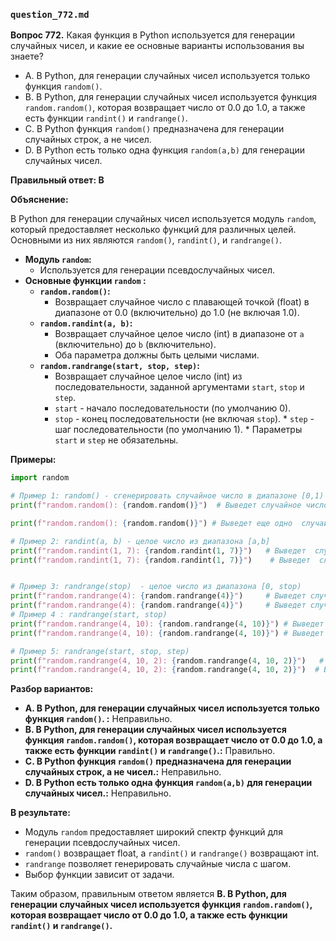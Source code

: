 ### `question_772.md`

**Вопрос 772.** Какая функция в Python используется для генерации случайных чисел, и какие ее основные варианты использования вы знаете?

- A. В Python, для генерации случайных чисел используется только функция `random()`.
- B. В Python, для генерации случайных чисел  используется функция `random.random()`, которая возвращает число от 0.0 до 1.0, а также есть функции `randint()` и `randrange()`.
- C. В Python  функция `random()` предназначена для генерации случайных строк, а не чисел.
- D. В Python есть только одна функция  `random(a,b)` для генерации случайных чисел.

**Правильный ответ: B**

**Объяснение:**

В Python для генерации случайных чисел используется модуль `random`, который предоставляет несколько функций для различных целей. Основными из них являются `random()`, `randint()`, и `randrange()`.

*  **Модуль `random`:**
   *  Используется для генерации псевдослучайных чисел.
*  **Основные функции `random` :**
    *   **`random.random()`:**
         *  Возвращает случайное число с плавающей точкой (float)  в диапазоне от 0.0 (включительно) до 1.0 (не включая 1.0).
    *   **`random.randint(a, b)`:**
         *  Возвращает случайное целое число (int) в диапазоне от `a` (включительно) до `b` (включительно).
         *   Оба параметра должны быть целыми числами.
    *   **`random.randrange(start, stop, step)`:**
        *  Возвращает случайное целое число (int) из последовательности, заданной аргументами `start`, `stop` и `step`.
        *  `start` -  начало последовательности (по умолчанию 0).
        *   `stop` -  конец  последовательности (не включая `stop`).
       *    `step`  - шаг последовательности (по умолчанию 1).
       *  Параметры `start` и  `step` не обязательны.

**Примеры:**

```python
import random

# Пример 1: random() - сгенерировать случайное число в диапазоне [0,1)
print(f"random.random(): {random.random()}")  # Выведет случайное число от 0.0 до 1.0

print(f"random.random(): {random.random()}") # Выведет еще одно  случайное число от 0.0 до 1.0

# Пример 2: randint(a, b) - целое число из диапазона [a,b]
print(f"random.randint(1, 7): {random.randint(1, 7)}")   # Выведет  случайное целое число от 1 до 7 (включительно)
print(f"random.randint(1, 7): {random.randint(1, 7)}")    # Выведет  случайное целое число от 1 до 7 (включительно)


# Пример 3: randrange(stop)  - целое число из диапазона [0, stop)
print(f"random.randrange(4): {random.randrange(4)}")     # Выведет случайное целое число от 0 до 4  (не включая 4)
print(f"random.randrange(4): {random.randrange(4)}")     # Выведет случайное целое число от 0 до 4  (не включая 4)
# Пример 4 : randrange(start, stop)
print(f"random.randrange(4, 10): {random.randrange(4, 10)}") # Выведет случайное целое число от 4 до 10 (не включая 10)
print(f"random.randrange(4, 10): {random.randrange(4, 10)}") # Выведет случайное целое число от 4 до 10 (не включая 10)

# Пример 5: randrange(start, stop, step)
print(f"random.randrange(4, 10, 2): {random.randrange(4, 10, 2)}")   # Выведет случайное число из [4,6,8]
print(f"random.randrange(4, 10, 2): {random.randrange(4, 10, 2)}")  # Выведет случайное число из [4,6,8]
```

**Разбор вариантов:**
*  **A. В Python, для генерации случайных чисел используется только функция `random()`. :** Неправильно.
*  **B. В Python, для генерации случайных чисел используется функция `random.random()`, которая возвращает число от 0.0 до 1.0, а также есть функции `randint()` и `randrange()`.:** Правильно.
*  **C. В Python  функция `random()` предназначена для генерации случайных строк, а не чисел.:** Неправильно.
*   **D. В Python есть только одна функция `random(a,b)` для генерации случайных чисел.:** Неправильно.

**В результате:**
*   Модуль  `random`  предоставляет  широкий спектр функций для генерации псевдослучайных чисел.
*  `random()`  возвращает float, а  `randint()`  и  `randrange()`  возвращают int.
*   `randrange`   позволяет  генерировать случайные числа с  шагом.
*  Выбор функции  зависит  от задачи.

Таким образом, правильным ответом является **B. В Python, для генерации случайных чисел используется функция `random.random()`, которая возвращает число от 0.0 до 1.0, а также есть функции `randint()` и `randrange()`.**

